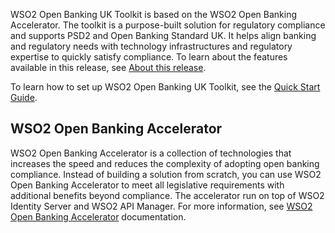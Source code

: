 WSO2 Open Banking UK Toolkit is based on the WSO2 Open Banking Accelerator. The toolkit is a purpose-built solution for 
regulatory compliance and supports PSD2 and Open Banking Standard UK. It helps align banking and regulatory needs with 
technology infrastructures and regulatory expertise to quickly satisfy compliance. To learn about the features available 
in this release, see [About this release](about-this-release.md). 

To learn how to set up WSO2 Open Banking UK Toolkit, see the [Quick Start Guide](quick-start-guide.md).

## WSO2 Open Banking Accelerator

WSO2 Open Banking Accelerator is a collection of technologies that increases the speed and reduces the complexity of 
adopting open banking compliance. Instead of building a solution from scratch, you can use WSO2 Open Banking 
Accelerator to meet all legislative requirements with additional benefits beyond compliance. The accelerator run on top 
of WSO2 Identity Server and WSO2 API Manager. For more information, 
see [WSO2 Open Banking Accelerator](https://ob.docs.wso2.com/en/latest/get-started/wso2-open-banking-accelerator/) documentation.